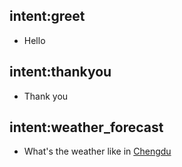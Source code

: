 ## intent:greet
- Hello

## intent:thankyou
- Thank you

## intent:weather_forecast
- What's the weather like in [Chengdu](location:Chengdu)
